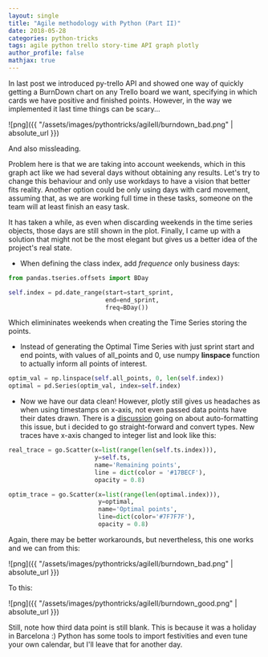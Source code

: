 ```yaml
---
layout: single
title: "Agile methodology with Python (Part II)"
date: 2018-05-28
categories: python-tricks
tags: agile python trello story-time API graph plotly
author_profile: false
mathjax: true
---
```


In last post we introduced py-trello API and showed one way of quickly getting a BurnDown chart on any Trello board we want, specifying in which cards we have positive and finished points. However, in the way we implemented it last time things can be scary...


![png]({{ "/assets/images/pythontricks/agileII/burndown_bad.png" | absolute_url }})


And also missleading. 

Problem here is that we are taking into account weekends, which in this graph act like we had several days without obtaining any results. Let's try to change this behaviour and only use workdays to have a vision that better fits reality. Another option could be only using days with card movement, assuming that, as we are working full time in these tasks, someone on the team will at least finish an easy task.

It has taken a while, as even when discarding weekends in the time series objects, those days are still shown in the plot. Finally, I came up with a solution that might not be the most elegant but gives us a better idea of the project's real state.

* When defining the class index, add *frequence* only business days:

```python
from pandas.tseries.offsets import BDay

self.index = pd.date_range(start=start_sprint,
                           end=end_sprint,
                           freq=BDay())
```

Which elimininates weekends when creating the Time Series storing the points.

* Instead of generating the Optimal Time Series with just sprint start and end points, with values of all_points and 0, use numpy **linspace** function to actually inform all points of interest.

```python
optim_val = np.linspace(self.all_points, 0, len(self.index))
optimal = pd.Series(optim_val, index=self.index)
```

* Now we have our data clean! However, plotly still gives us headaches as when using timestamps on x-axis, not even passed data points have their dates drawn. There is a [discussion](https://github.com/plotly/plotly.js/issues/99) going on about auto-formatting this issue, but i decided to go straight-forward and convert types. New traces have x-axis changed to integer list and look like this:

```python
real_trace = go.Scatter(x=list(range(len(self.ts.index))), 
                        y=self.ts,
                        name='Remaining points',
                        line = dict(color = '#17BECF'),
                        opacity = 0.8)

optim_trace = go.Scatter(x=list(range(len(optimal.index))),
                         y=optimal,
                         name='Optimal points',
                         line=dict(color='#7F7F7F'),
                         opacity = 0.8)
```

Again, there may be better workarounds, but nevertheless, this one works and we can from this:


![png]({{ "/assets/images/pythontricks/agileII/burndown_bad.png" | absolute_url }})


To this:


![png]({{ "/assets/images/pythontricks/agileII/burndown_good.png" | absolute_url }})


Still, note how third data point is still blank. This is because it was a holiday in Barcelona :) Python has some tools to import festivities and even tune your own calendar, but I'll leave that for another day.